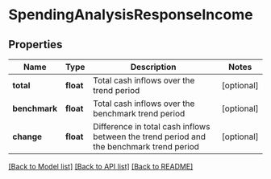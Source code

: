 # SpendingAnalysisResponseIncome

## Properties
Name | Type | Description | Notes
------------ | ------------- | ------------- | -------------
**total** | **float** | Total cash inflows over the trend period | [optional] 
**benchmark** | **float** | Total cash inflows over the benchmark trend period | [optional] 
**change** | **float** | Difference in total cash inflows between the trend period and the benchmark trend period | [optional] 

[[Back to Model list]](../README.md#documentation-for-models) [[Back to API list]](../README.md#documentation-for-api-endpoints) [[Back to README]](../README.md)


